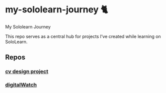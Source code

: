 # my-sololearn-journey 🐈
My Sololearn Journey

This repo serves as a central hub for projects I’ve created while learning on SoloLearn.

## Repos

### [cv design project](https://github.com/cryptic-bmd/cv-design-project)

### [digitalWatch](https://github.com/cryptic-bmd/digitalWatch#digitalwatch)
